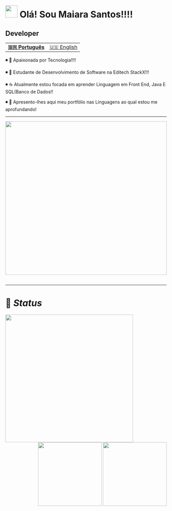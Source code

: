 <h1 align="left"><img src="https://raw.githubusercontent.com/kaueMarques/kaueMarques/master/hi.gif" height="38"> 
Olá! Sou Maiara Santos!!!!  
  <h2> Developer </h2>
  
  <table align="center">
  <tr>
    <td>
      <b>
        <a href="README.md">🇧🇷 Português</a>
      </b>
    </td>
    <td>
      <a href="readme-en.md">🇺🇸 English</a>
    </td>
  </tr>
</table>


◾ 🔭 Apaixonada por Tecnologia!!!!

◾ 🚀 Estudante de Desenvolvimento de Software na Editech StackX!!!

◾ ☕ Atualmente estou focada em aprender Linguagem em Front End, Java E SQL(Banco de Dados!!

◾ 🤠 Apresento-lhes aqui meu portfólio nas Linguagens ao qual estou me aprofundando! 
 </div> 
 
 ***
 
 <div align="center"> 
   
  <img src="https://media.giphy.com/media/L1R1tvI9svkIWwpVYr/giphy.gif" height="480em" width="100%" >
</div>
<br>

***

# 🔮 <i>Status</i>
<img align="left" height="399px" src="https://github-readme-stats.vercel.app/api/top-langs/?username=MaiaraSanto&langs_count=9&theme=tokyonight&hidedark_border=true">
<div align="right">
<img height="199px" src="https://github-readme-stats.vercel.app/api?username=Luk4x&show_icons=true&custom_title=Luk4x's%20Github%20Stats&theme=tokyonight&hidedark_border=true">
<img height="199px" src="https://github-readme-streak-stats.herokuapp.com/?user=Luk4x&theme=tokyonight&hidedark_border=true">
</div>


   
                 
 

